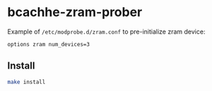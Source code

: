 # bcachhe-zram-prober

Example of `/etc/modprobe.d/zram.conf` to pre-initialize zram device:

```text
options zram num_devices=3
```


## Install

```bash
make install
```